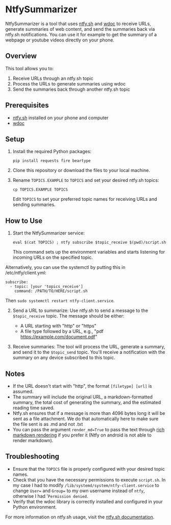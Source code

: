 # NtfySummarizer

NtfySummarizer is a tool that uses [ntfy.sh](ntfy.sh) and [wdoc](https://github.com/thiswillbeyourgithub/wdoc) to receive URLs, generate summaries of web content, and send the summaries back via ntfy.sh notifications. You can use it for example to get the summary of a webpage or youtube videos directly on your phone.

## Overview

This tool allows you to:
1. Receive URLs through an ntfy.sh topic
2. Process the URLs to generate summaries using wdoc
3. Send the summaries back through another ntfy.sh topic

## Prerequisites
- [ntfy.sh](https://ntfy.sh) installed on your phone and computer
- [wdoc](https://github.com/thiswillbeyourgithub/wdoc/)

## Setup

1. Install the required Python packages:
   ```
   pip install requests fire beartype
   ```

2. Clone this repository or download the files to your local machine.

3. Rename `TOPICS.EXAMPLE` to `TOPICS` and set your desired ntfy.sh topics:
   ```
   cp TOPICS.EXAMPLE TOPICS
   ```
   Edit `TOPICS` to set your preferred topic names for receiving URLs and sending summaries.

## How to Use

1. Start the NtfySummarizer service:
   ```
   eval $(cat TOPICS) ; ntfy subscribe $topic_receive $(pwd)/script.sh
   ```
   This command sets up the environment variables and starts listening for incoming URLs on the specified topic.

Alternatively, you can use the systemctl by putting this in /etc/ntfy/client.yml:
```
subscribe:
  - topic: [your 'topics_receive']
    command: /PATH/TO/HERE/script.sh
```
Then `sudo systemctl restart ntfy-client.service`.

2. Send a URL to summarize:
   Use ntfy.sh to send a message to the `$topic_receive` topic. The message should be either:
   - A URL starting with "http" or "https"
   - A file type followed by a URL, e.g., "pdf https://example.com/document.pdf"

3. Receive summaries:
   The tool will process the URL, generate a summary, and send it to the `$topic_send` topic. You'll receive a notification with the summary on any device subscribed to this topic.

## Notes

- If the URL doesn't start with "http", the format `[filetype] [url]` is assumed.
- The summary will include the original URL, a markdown-formatted summary, the total cost of generating the summary, and the estimated reading time saved.
- Ntfy.sh ensures that if a message is more than 4096 bytes long it will be sent as a file attachment. We do that automatically here to make sure the file sent is as .md and not .txt
- You can pass the argument `render_md=True` to pass the text through [rich markdown rendering](https://github.com/Textualize/rich) if you prefer it (Ntfy on android is not able to render markdown).

## Troubleshooting

- Ensure that the `TOPICS` file is properly configured with your desired topic names.
- Check that you have the necessary permissions to execute `script.sh`. In my case I had to modify `/lib/systemd/system/ntfy-client.service` to change `User=` and `Group=` to my own username instead of `ntfy`, otherwise I had '`Permission denied`.
- Verify that the wdoc library is correctly installed and configured in your Python environment.

For more information on ntfy.sh usage, visit the [ntfy.sh documentation](https://ntfy.sh/docs/).
